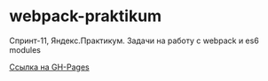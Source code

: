 # webpack-praktikum
Спринт-11, Яндекс.Практикум. Задачи на работу с webpack и es6 modules

[Ссылка на GH-Pages](https://laka-vadim.github.io/webpack-praktikum/)
